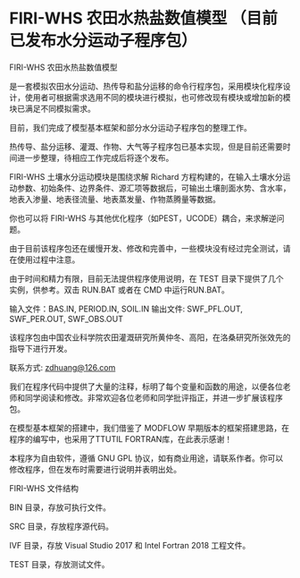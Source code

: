 # FIRI-WHS 农田水热盐数值模型 （目前已发布水分运动子程序包）

FIRI-WHS 农田水热盐数值模型

是一套模拟农田水分运动、热传导和盐分运移的命令行程序包，采用模块化程序设计，使用者可根据需求选用不同的模块进行模拟，也可修改现有模块或增加新的模块已满足不同模拟需求。

目前，我们完成了模型基本框架和部分水分运动子程序包的整理工作。

热传导、盐分运移、灌溉、作物、大气等子程序包已基本实现，但是目前还需要时间进一步整理，待相应工作完成后将逐个发布。

FIRI-WHS 土壤水分运动模块是围绕求解 Richard 方程构建的，在输入土壤水分运动参数、初始条件、边界条件、源汇项等数据后，可输出土壤剖面水势、含水率，地表入渗量、地表径流量、地表蒸发量、作物蒸腾量等数据。

你也可以将 FIRI-WHS 与其他优化程序（如PEST，UCODE）耦合，来求解逆问题。

由于目前该程序包还在缓慢开发、修改和完善中，一些模块没有经过完全测试，请在使用过程中注意。

由于时间和精力有限，目前无法提供程序使用说明，在 TEST 目录下提供了几个实例，供参考。双击 RUN.BAT 或者在 CMD 中运行RUN.BAT。

输入文件：BAS.IN, PERIOD.IN, SOIL.IN
输出文件: SWF_PFL.OUT, SWF_PER.OUT, SWF_OBS.OUT

该程序包由中国农业科学院农田灌溉研究所黄仲冬、高阳，在洛桑研究所张效先的指导下进行开发。

联系方式: zdhuang@126.com

我们在程序代码中提供了大量的注释，标明了每个变量和函数的用途，以便各位老师和同学阅读和修改。非常欢迎各位老师和同学批评指正，并进一步扩展该程序包。

在模型基本框架的搭建中，我们借鉴了 MODFLOW 早期版本的框架搭建思路，在程序的编写中，也采用了TTUTIL FORTRAN库，在此表示感谢！

本程序为自由软件，遵循 GNU GPL 协议，如有商业用途，请联系作者。你可以修改程序，但在发布时需要进行说明并表明出处。

FIRI-WHS 文件结构

BIN 目录，存放可执行文件。

SRC 目录，存放程序源代码。

IVF 目录，存放 Visual Studio 2017 和 Intel Fortran 2018 工程文件。

TEST 目录，存放测试文件。


